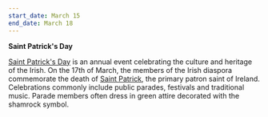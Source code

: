 ```yaml
---
start_date: March 15
end_date: March 18
---
```

**Saint Patrick's Day**

[Saint Patrick's Day](https://en.wikipedia.org/wiki/Saint_Patrick%27s_Day) is an annual event celebrating the culture and heritage of the Irish. On the 17th of March, the members of the Irish diaspora commemorate the death of [Saint Patrick](https://en.wikipedia.org/wiki/Saint_Patrick), the primary patron saint of Ireland. Celebrations commonly include public parades, festivals and traditional music. Parade members often dress in green attire decorated with the shamrock symbol.
